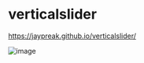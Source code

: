 # verticalslider

https://jaypreak.github.io/verticalslider/

![image](https://user-images.githubusercontent.com/68821643/203310185-da87e982-154a-43df-99cb-15b173827efa.png)
